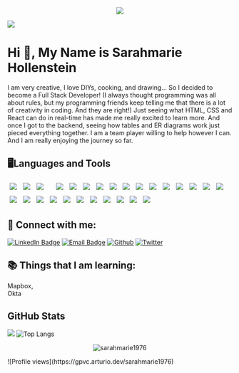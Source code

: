 <p align="center"><img src="https://thumbs.gfycat.com/BaggyUnfinishedFlycatcher-size_restricted.gif"/></p>





![](https://img.shields.io/github/followers/sarahmarie1976?style=social) 

# Hi 👋, My Name is Sarahmarie Hollenstein

 I am very creative, I love DIYs, cooking, and drawing... So I decided to become a Full Stack Developer! (I always thought programming was all about rules, but my programming friends keep telling me that there is a lot of creativity in coding. And they are right!) Just seeing what HTML, CSS and React can do in real-time has made me really excited to learn more. And once I got to the backend, seeing how tables and ER diagrams work just pieced everything together. I am a team player willing to help however I can. And I am really enjoying the journey so far.

## 🖥️Languages and Tools    

<img src="https://img.shields.io/badge/BackEnd-Express.js-informational?style=flat&logo=express.js&logoColor=white&color=4F44D6" style="margin:5px"> <img src="https://img.shields.io/badge/BackEnd-Node.js-informational?style=flat&logo=node.js&logoColor=white&color=4F44D6" style="margin:5px" />  <img src="https://img.shields.io/badge/BackEnd Security-Helmet.js-informational?style=flat&logo=helmetlogoColor=white&color=4F44D6" style="margin:5px" /> <img pxc="https://img.shields.io/badge/API Tool-Postman-informational?style=flat&logo=postman&logoColor=white&color=4F44D6" style="margin:5px" /> <img src="https://img.shields.io/badge/BackEnd Authentication-JWT-informational?style=flat&logo=jwt&logoColor=white&color=4F44D6" style="margin:5px" /> <img src="https://img.shields.io/badge/Query Builder-Knex.js-informational?style=flat&logo=knex.js&logoColor=white&color=4F44D6" style="margin:5px" /> <img src="https://img.shields.io/badge/FrontEnd-HTML-informational?style=flat&logo=html&logoColor=white&color=4F44D6" style="margin:5px" /> <img src="https://img.shields.io/badge/FrontEnd-CSS-informational?style=flat&logo=css&logoColor=white&color=4F44D6" style="margin:5px" /> <img src="https://img.shields.io/badge/FrontEnd-LESS CSS-informational?style=flat&logo=less.css&logoColor=white&color=4F44D6" style="margin:5px" /> <img src="https://img.shields.io/badge/JS Framework-React-informational?style=flat&logo=react&logoColor=white&color=4F44D6" style="margin:5px" /> <img src="https://img.shields.io/badge/UI Components-ReactStrap-informational?style=flat&logo=reactstrap&logoColor=white&color=4F44D6" style="margin:5px" /> <img src="https://img.shields.io/badge/FrontEnd Validation-React Validation-informational?style=flat&logo=reactvalidation&logoColor=white&color=4F44D6" style="margin:5px" /> <img src="https://img.shields.io/badge/FrontEnd Validation-YUP-informational?style=flat&logo=yup&logoColor=white&color=4F44D6" style="margin:5px" />  <img src="https://img.shields.io/badge/Testing-Jest-informational?style=flat&logo=jest&logoColor=white&color=4F44D6" style="margin:5px" /> <img src="https://img.shields.io/badge/Testing-Cypress-informational?style=flat&logo=cypress&logoColor=white&color=4F44D6" style="margin:5px" /> <img src="https://img.shields.io/badge/FrontEnd-JavaScript-informational?style=flat&logo=javascript&logoColor=white&color=4F44D6" style="margin:5px" /> <img src="https://img.shields.io/badge/State Management-Redux-informational?style=flat&logo=redux&logoColor=white&color=4F44D6" style="margin:5px" /> <img src="https://img.shields.io/badge/UI Components-Ant Design-informational?style=flat&logo=antdesign&logoColor=white&color=4F44D6" style="margin:5px" /> <img src="https://img.shields.io/badge/UI/UX Tool-Whimsical-informational?style=flat&logo=whimsical&logoColor=white&color=4F44D6" style="margin:5px" /> <img src="https://img.shields.io/badge/DB Design & Modeling-DBDesigner-informational?style=flat&logo=dbdesign&logoColor=white&color=4F44D6" style="margin:5px" /> <img src="https://img.shields.io/badge/BackEnd-PHP-informational?style=flat&logo=php&logoColor=white&color=4F44D6" style="margin:5px" /> <img src="https://img.shields.io/badge/BackEnd-Python-informational?style=flat&logo=python&logoColor=white&color=4F44D6" style="margin:5px" /> <img src="https://img.shields.io/badge/Database-SQLite-informational?style=flat&logo=sqlite&logoColor=white&color=4F44D6" style="margin:5px" /> <img src="https://img.shields.io/badge/DataBase-PostgreSQL-informational?style=flat&logo=postgresql&logoColor=white&color=4F44D6" style="margin:5px" /> <img src="https://img.shields.io/badge/Package Manager-NPM-informational?style=flat&logo=npm&logoColor=white&color=4F44D6" style="margin:5px" /> <img src="https://img.shields.io/badge/Package Manager-Yarn-informational?style=flat&logo=yarn&logoColor=white&color=4F44D6" style="margin:5px" /> <img src="https://img.shields.io/badge/IDE-Visual Studio Code-informational?style=flat&logo=visualstudiocode&logoColor=white&color=4F44D6" style="margin:5px" /> <img src="https://img.shields.io/badge/Online Editor-CodeSandbox-informational?style=flat&logo=codesandbox&logoColor=white&color=4F44D6" style="margin:5px" />





## 🤝 Connect with me: 

[![LinkedIn Badge](https://img.shields.io/badge/LinkedIn-Profile-informational?style=flat&logo=linkedin&logoColor=white&color=4F44D6)](https://www.linkedin.com/in/sarahmarie-hollenstein-258374115/)
[![Email Badge](https://img.shields.io/badge/Gmail-Email-informational?style=flat&logo=email&logoColor=white&color=4F44D6)](mailto:sholle7@gmail.com)
[![Github](https://img.shields.io/badge/Github-Profile-informational?style=flat&logo=github&logoColor=white&color=4F44D6)](https://github.com/sarahmarie1976)
[![Twitter](https://img.shields.io/badge/Twitter-Profile-informational?style=flat&logo=twitter&logoColor=white&color=4F44D6)](https://twitter.com/sholle7)

 
## 📚 Things that I am learning: 
 Mapbox,  
 Okta
 
 ## GitHub Stats
![](https://github-readme-stats.jha-vineet69.vercel.app/api?username=sarahmarie1976&hide=stars&show_icons=true&hide_border=true&theme=midnight-purple) ![Top Langs](https://github-readme-stats.vercel.app/api/top-langs/?username=sarahmarie1976&hide=smalltalk&theme=midnight-purple&layout=compact&hide_border=true)




<p align="center"> <img src="https://komarev.com/ghpvc/?username=sarahmarie1976&label=Profile%20views&color=4F44D6&style=flat" alt="sarahmarie1976" /> </p>
![Profile views](https://gpvc.arturio.dev/sarahmarie1976)
